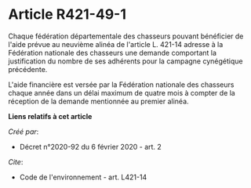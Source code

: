 # Article R421-49-1

Chaque fédération départementale des chasseurs pouvant bénéficier de l'aide prévue au neuvième alinéa de l'article L. 421-14
adresse à la Fédération nationale des chasseurs une demande comportant la justification du nombre de ses adhérents pour la
campagne cynégétique précédente. 

L'aide financière est versée par la Fédération nationale des chasseurs chaque année dans un délai maximum de quatre mois à
compter de la réception de la demande mentionnée au premier alinéa.

**Liens relatifs à cet article**

_Créé par_:

  - Décret n°2020-92 du 6 février 2020 - art. 2

_Cite_:

  - Code de l'environnement - art. L421-14
